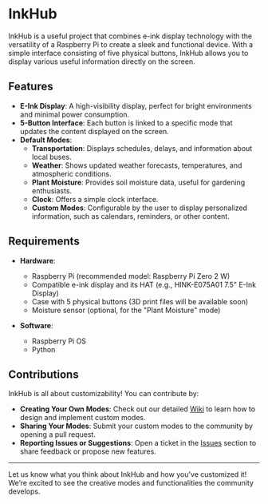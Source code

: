 # InkHub

InkHub is a useful project that combines e-ink display technology with the versatility of a Raspberry Pi to create a sleek and functional device. With a simple interface consisting of five physical buttons, InkHub allows you to display various useful information directly on the screen.

## Features

- **E-Ink Display**: A high-visibility display, perfect for bright environments and minimal power consumption.
- **5-Button Interface**: Each button is linked to a specific mode that updates the content displayed on the screen.
- **Default Modes**:
  - **Transportation**: Displays schedules, delays, and information about local buses.
  - **Weather**: Shows updated weather forecasts, temperatures, and atmospheric conditions.
  - **Plant Moisture**: Provides soil moisture data, useful for gardening enthusiasts.
  - **Clock**: Offers a simple clock interface.
  - **Custom Modes**: Configurable by the user to display personalized information, such as calendars, reminders, or other content.

## Requirements

- **Hardware**:
  - Raspberry Pi (recommended model: Raspberry Pi Zero 2 W)
  - Compatible e-ink display and its HAT (e.g., HINK-E075A01 7.5" E-Ink Display)
  - Case with 5 physical buttons (3D print files will be available soon)
  - Moisture sensor (optional, for the "Plant Moisture" mode)
  
- **Software**:
  - Raspberry Pi OS
  - Python

## Contributions

InkHub is all about customizability! You can contribute by:
- **Creating Your Own Modes**: Check out our detailed [Wiki](https://github.com/your-username/Inkhub/wiki) to learn how to design and implement custom modes.
- **Sharing Your Modes**: Submit your custom modes to the community by opening a pull request.
- **Reporting Issues or Suggestions**: Open a ticket in the [Issues](https://github.com/your-username/Inkhub/issues) section to share feedback or propose new features.

---

Let us know what you think about InkHub and how you've customized it! We’re excited to see the creative modes and functionalities the community develops.